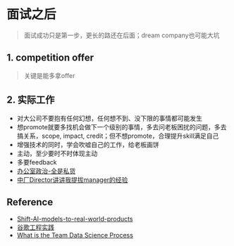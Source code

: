 # 面试之后

> 面试成功只是第一步，更长的路还在后面；dream company也可能大坑

## 1. competition offer

> 关键是能多拿offer

## 2. 实际工作

- 对大公司不要抱有任何幻想，任何想不到、没下限的事情都可能发生
- 想promote就要多找机会做下一个级别的事情，多去问老板困扰的问题，多去搞关系，scope, impact, credit；但不想promote，合理提升skill满足自己
- 增强技术的同时，学会吹嘘自己的工作，给老板画饼
- 主动，至少要时不时体现主动
- 多要feedback
- [办公室政治-全是私货](https://www.1point3acres.com/bbs/thread-1031902-1-1.html)
- [中厂Director讲讲我提拔manager的经验](https://www.1point3acres.com/bbs/thread-1031943-1-1.html)

## Reference

- [Shift-AI-models-to-real-world-products](https://github.com/lonelygo/Shift-AI-models-to-real-world-products)
- [谷歌工程实践](https://github.com/google/eng-practices)
- [What is the Team Data Science Process](https://docs.microsoft.com/en-us/azure/machine-learning/team-data-science-process/overview)
